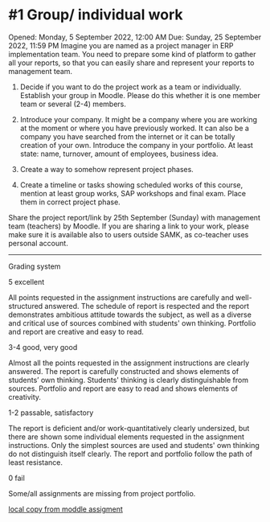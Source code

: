 # #1 Group/ individual work
Opened: Monday, 5 September 2022, 12:00 AM
Due: Sunday, 25 September 2022, 11:59 PM
Imagine you are named as a project manager in ERP implementation team. You need to prepare some kind of platform to gather all your reports, so that you can easily share and represent your reports to management team. 

1. Decide if you want to do the project work as a team or individually. Establish your group in Moodle. Please do this whether it is one member team or several (2-4) members. 

2. Introduce your company. It might be a company where you are working at the moment or where you have previously worked. It can also be a company you have searched from the internet or it can be totally creation of your own. Introduce the company in your portfolio. At least state: name, turnover, amount of employees, business idea.

3. Create a way to somehow represent project phases.

4. Create a timeline or tasks showing scheduled works of this course, mention at least group works, SAP workshops and final exam. Place them in correct project phase.

Share the project report/link by 25th September (Sunday) with management team (teachers) by Moodle. If you are sharing a link to your work, please make sure it is available also to users outside SAMK, as co-teacher uses personal account.

**************

Grading system

5 excellent

All points requested in the assignment instructions are carefully and well-structured answered. The schedule of report is respected and the report demonstrates ambitious attitude towards the subject, as well as a diverse and critical use of sources combined with students' own thinking. Portfolio and report are creative and easy to read.

3-4 good, very good

Almost all the points requested in the assignment instructions are clearly answered. The report is carefully constructed and shows elements of students’ own thinking. Students' thinking is clearly distinguishable from sources. Portfolio and report are easy to read and shows elements of creativity.

1-2 passable, satisfactory

The report is deficient and/or work-quantitatively clearly undersized, but there are shown some individual elements requested in the assignment instructions. Only the simplest sources are used and students' own thinking do not distinguish itself clearly. The report and portfolio follow the path of least resistance.

0 fail

Some/all assignments are missing from project portfolio. 

[local copy from moddle assigment](https://moodle3x.samk.fi/mod/assign/view.php?id=563375&forceview=1)